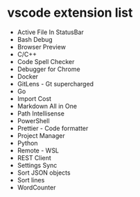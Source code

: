 # vscode extension list

- Active File In StatusBar
- Bash Debug
- Browser Preview
- C/C++
- Code Spell Checker
- Debugger for Chrome
- Docker
- GitLens - Gt supercharged
- Go
- Import Cost
- Markdown All in One
- Path Intellisense
- PowerShell
- Prettier - Code formatter
- Project Manager
- Python
- Remote - WSL
- REST Client
- Settings Sync
- Sort JSON objects
- Sort lines
- WordCounter
